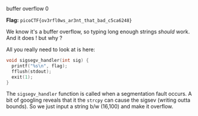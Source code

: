 buffer overflow 0

**Flag:** `picoCTF{ov3rfl0ws_ar3nt_that_bad_c5ca6248}`

We know it's a buffer overflow, so typing long enough strings _should_ work.
And it does ! but why ?

All you really need to look at is here:

```c
void sigsegv_handler(int sig) {
  printf("%s\n", flag);
  fflush(stdout);
  exit(1);
}
```

The `sigsegv_handler` function is called when a segmentation fault occurs. A bit of googling reveals that
it the ``strcpy`` can cause the sigsev (writing outta bounds). So we just input a string b/w (16,100) and make it overflow.

